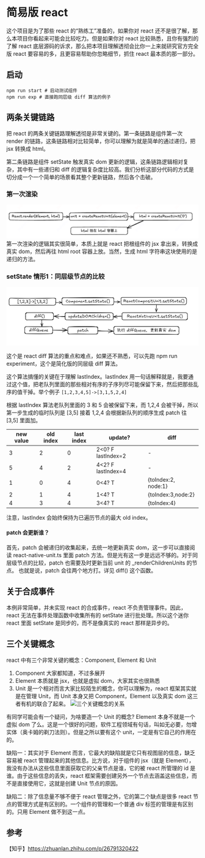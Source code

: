 # 简易版 react
这个项目是为了那些 react 的“熟练工”准备的，如果你对 react 还不是很了解，那么本项目你看起来可能会比较吃力。但是如果你对 react 比较熟悉，且你有强烈的了解 react 底层源码的诉求，那么把本项目理解透彻会比你一上来就研究官方完全版 react 要容易的多，且更容易帮助你忽略细节，抓住 react 最本质的那一部分。

## 启动
```shell
npm run start # 启动测试组件
npm run exp # 直接跑同层级 diff 算法的例子
```

## 两条关键链路
把 react 的两条关键链路理解透彻是非常关键的。第一条链路是组件第一次 render 的链路，这条链路相对比较简单，你可以理解为就是简单的通过递归，把 jsx 转换成 html。

第二条链路是组件 setState 触发真实 dom 更新的逻辑，这条链路逻辑相对复杂，其中有一些递归和 diff 的逻辑复杂度比较高。我们分析这部分代码的方式是切分成一个一个简单的场景看其整个更新链路，然后各个击破。

### 第一次渲染
![第一次渲染](/assets/first-render.png "第一次渲染")
第一次渲染的逻辑其实很简单，本质上就是 react 把根组件的 jsx 拿出来，转换成真实 dom，然后再往 html root 容器上放。当然，生成 html 字符串这块使用的是递归的方法。

### setState 情形1：同层级节点的比较
![](/assets/diff.png "diff")

这个是 react diff 算法的重点和难点，如果还不熟悉，可以先跑 npm run experiment，这个是简化版的同层级 diff 算法。

这个算法搞懂的关键在于理解 lastIndex。lastIndex 用一句话解释就是，我要通过这个值，把老队列里面的那些相对有序的子序列尽可能保留下来，然后把那些乱序的值干掉。举个例子 
```[1,2,3,4,5]->[3,1,5,2,4] ```

根据 lastIndex 算法老队列里面的 3 和 5 会被保留下来，而 1,2,4 会被干掉，所以第一步生成的临时队列是 [3,5] 接着 1,2,4 会根据新队列的顺序生成 patch 往 [3,5] 里面加。

| new value| old index | last index | update? |diff |
| --- | --- | --- | --- |---|
|3 | 2| 0|2<0? F lastIndex=2 |-|
|5 | 4| 2|4<2? F lastIndex=4|-|
|1 | 0| 4|0<4? T|{toIndex:2, node:1}|
|2 | 1|4 |1<4? T|{toIndex:3,node:2}|
|4 | 3| 4|3<4? T|{toIndex:4}|


注意，lastIndex 会始终保持为已遍历节点的最大 old index。


#### patch 会更新谁？
首先，patch 会被递归的收集起来，去统一地更新真实 dom，这一步可以直接阅读 react-native-unit.ts 里面 patch 方法。但是光有这一步是远远不够的。对于同层级节点的比较，patch 也需要及时更新当前 unit 的 _renderChildrenUnits 的节点。
也就是说，patch 会往两个地方打。详见 diff() 这个函数。

## 关于合成事件
本例非常简单，并未实现 react 的合成事件，react 不负责管理事件。因此，react 无法在事件处理函数中收集所有的 setState 进行批处理。所以这个迷你 react 里面 setState 是同步的，而不是像真实的 react 那样是异步的。


## 三个关键概念
react 中有三个非常关键的概念：Component, Element 和 Unit
1. Component 大家都知道，不过多展开
2. Element 本质就是 jsx，也就是虚拟 dom，大家其实也很熟悉
3. Unit 是一个相对而言大家比较陌生的概念，你可以理解为，react 框架其实就是在管理 Unit，而 Unit 本身又把 Component，Element 以及真实 dom 这三者有机的联合了起来。
![三个关键概念的关系](/assets/relation.png "三个关键概念的关系")

有同学可能会有一个疑问，为啥要造一个 Unit 的概念?
Element 本身不就是一个虚拟 dom 了么。这是一个很好的问题，软件工程领域有句话，叫如无必要，勿增实体（奥卡姆的剃刀法则）。但是之所以要有这个 unit，一定是有它自己的作用在的。

缺陷一：其实对于 Element 而言，它最大的缺陷就是它只有视图层的信息，缺乏容易被 react 管理起来的其他信息。比方说，对于组件的 jsx（就是 Element），我没有办法从这些信息里面获取它的父亲节点是谁，它的被 react 所管理的 id 是谁。由于这些信息的丢失，react 框架需要创建另外一个节点去涵盖这些信息，而不是直接使用它，这就是创建 Unit 节点的原因。

缺陷二：除了信息量不够不便于 react 管理之外，它的第二个缺点是很多 react 节点的管理方式是有区别的。一个组件的管理和一个普通 div 标签的管理是有区别的。只用 Element 做不到这一点。

## 参考
【知乎】https://zhuanlan.zhihu.com/p/26791320422